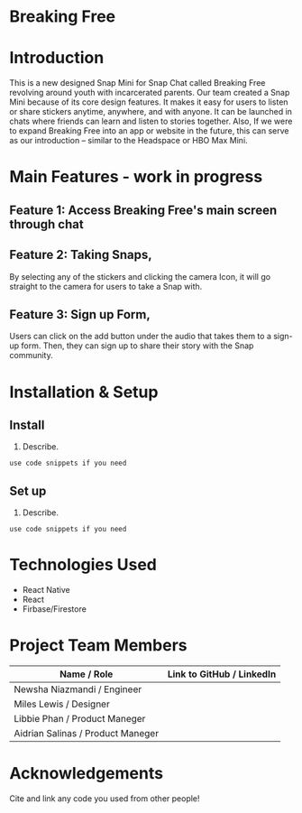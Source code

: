 # Breaking Free

# Introduction
This is a new designed Snap Mini for Snap Chat called Breaking Free revolving around youth with incarcerated parents.
Our team created a Snap Mini because of its core design features. It makes it easy for users to listen or share stickers anytime, anywhere, and with anyone. It can be launched in chats where friends can learn and listen to stories together. Also, If we were to expand Breaking Free into an app or website in the future, this can serve as our introduction – similar to the Headspace or HBO Max Mini. 


# Main Features - work in progress

## Feature 1: Access Breaking Free's main screen through chat
## Feature 2: Taking Snaps,
  By selecting any of the stickers and clicking the camera Icon, it will go straight to the camera for users to take a Snap with.
## Feature 3: Sign up Form, 
  Users can click on the add button under the audio that takes them to a sign-up form. Then, they can sign up to share their story with the Snap community.

# Installation & Setup

## Install
1. Describe. 

```
use code snippets if you need
```

## Set up
1. Describe. 

```
use code snippets if you need
```

# Technologies Used

* React Native
* React 
* Firbase/Firestore

# Project Team Members 

| Name / Role      | Link to GitHub / LinkedIn |
| ----------- | ----------- |
| Newsha Niazmandi  / Engineer    |       |
| Miles Lewis / Designer   |        |
| Libbie Phan / Product Maneger   |     |
| Aidrian Salinas  / Product Maneger   |       |


#  Acknowledgements

Cite and link any code you used from other people!


